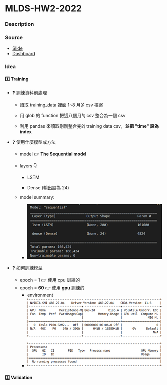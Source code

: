 # MLDS-HW2-2022

### Description

### Source

- [Slide](https://docs.google.com/presentation/d/1ihPO_2WvHyrAHinLvGPXRs8jX8ED3Hri/edit?usp=sharing&ouid=112246576290315533201&rtpof=true&sd=true)
- [Dashboard](https://docs.google.com/spreadsheets/d/1Rx6OV64Br8EHrZpbjMa86rm9a8vsngNSjB12s4pO940/edit?usp=sharing)

### Idea

#### :one: Training

- :question: 訓練資料前處理

  - 讀取 training_data 裡面 1~8 月的 csv 檔案

  - 用 glob 的 function 把這八個月的 csv 整合為一個 csv

  - 利用 pandas 來讀取剛剛整合完的 training data csv，**並把 "time" 設為 index**

- :question: 使用什麼模型或方法

  - model  :point_right:  **The Sequential model**

  - layers :point_down: 

    - LSTM

    - Dense (輸出設為 24)

  - model summary:
    - ![image](model-summary.png)
  
- :question:  如何訓練模型

  - epoch = 1 :point_right: 使用 cpu 訓練的
  - epoch = **60** :point_right: 使用 **gpu** 訓練的
    - environment
    - ![image](nvidia-smi.png)

#### :two: Validation

